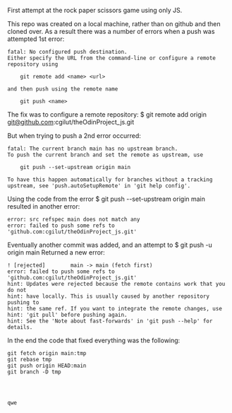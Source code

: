 First attempt at the rock paper scissors game using only JS.

This repo was created on a local machine, rather than on github and then cloned over. As a result there was a number of errors when a push was attempted
1st error:

    fatal: No configured push destination.
    Either specify the URL from the command-line or configure a remote repository using

        git remote add <name> <url>

    and then push using the remote name

        git push <name>

The fix was to configure a remote repository:
    $ git remote add origin git@github.com:cgilut/theOdinProject_js.git

But when trying to push a 2nd error occurred:

    fatal: The current branch main has no upstream branch.
    To push the current branch and set the remote as upstream, use

        git push --set-upstream origin main

    To have this happen automatically for branches without a tracking
    upstream, see 'push.autoSetupRemote' in 'git help config'.

Using the code from the error
    $ git push --set-upstream origin main
resulted in another error:

    error: src refspec main does not match any
    error: failed to push some refs to 'github.com:cgilut/theOdinProject_js.git'

Eventually another commit was added, and an attempt to
    $ git push -u origin main
Returned a new error:

    ! [rejected]        main -> main (fetch first)
    error: failed to push some refs to 'github.com:cgilut/theOdinProject_js.git'
    hint: Updates were rejected because the remote contains work that you do not
    hint: have locally. This is usually caused by another repository pushing to
    hint: the same ref. If you want to integrate the remote changes, use
    hint: 'git pull' before pushing again.
    hint: See the 'Note about fast-forwards' in 'git push --help' for details.

In the end the code that fixed everything was the following:

    git fetch origin main:tmp
    git rebase tmp
    git push origin HEAD:main
    git branch -D tmp




    qwe